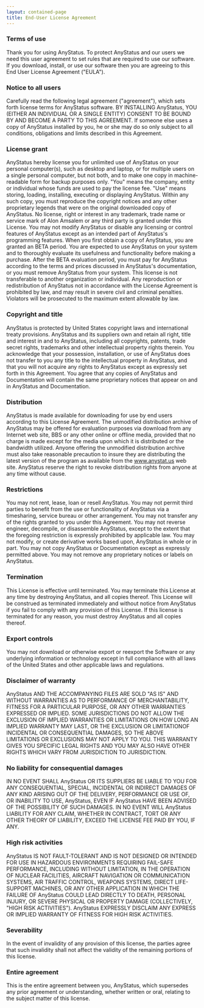 ```yaml
---
layout: contained-page
title: End-User License Agreement
---
```


### Terms of use

Thank you for using AnyStatus. To protect AnyStatus and our users we need this user agreement to set rules that are required to use our software. If you download, install, or use our software then you are agreeing to this End User License Agreement ("EULA").

### Notice to all users

Carefully read the following legal agreement ("agreement"), which sets forth license terms for AnyStatus software. BY INSTALLING AnyStatus, YOU (EITHER AN INDIVIDUAL OR A SINGLE ENTITY) CONSENT TO BE BOUND BY AND BECOME A PARTY TO THIS AGREEMENT. If someone else uses a copy of AnyStatus installed by you, he or she may do so only subject to all conditions, obligations and limits described in this Agreement.

### License grant

AnyStatus hereby license you for unlimited use of AnyStatus on your personal computer(s), such as desktop and laptop, or for multiple users on a single personal computer, but not both, and to make one copy in machine-readable form for backup purposes only. "You" means the company, entity or individual whose funds are used to pay the license fee. "Use" means storing, loading, installing, executing or displaying AnyStatus. Within any such copy, you must reproduce the copyright notices and any other proprietary legends that were on the original downloaded copy of AnyStatus. No license, right or interest in any trademark, trade name or service mark of Alon Amsalem or any third party is granted under this License. You may not modify AnyStatus or disable any licensing or control features of AnyStatus except as an intended part of AnyStatus's programming features. When you first obtain a copy of AnyStatus, you are granted an BETA period. You are expected to use AnyStatus on your system and to thoroughly evaluate its usefulness and functionality before making a purchase. After the BETA evaluation period, you must pay for AnyStatus according to the terms and prices discussed in AnyStatus's documentation, or you must remove AnyStatus from your system. This license is not transferable to another organization or individual. Any reproduction or redistribution of AnyStatus not in accordance with the License Agreement is prohibited by law, and may result in severe civil and criminal penalties. Violators will be prosecuted to the maximum extent allowable by law.

### Copyright and title

AnyStatus is protected by United States copyright laws and international treaty provisions. AnyStatus and its suppliers own and retain all right, title and interest in and to AnyStatus, including all copyrights, patents, trade secret rights, trademarks and other intellectual property rights therein. You acknowledge that your possession, installation, or use of AnyStatus does not transfer to you any title to the intellectual property in AnyStatus, and that you will not acquire any rights to AnyStatus except as expressly set forth in this Agreement. You agree that any copies of AnyStatus and Documentation will contain the same proprietary notices that appear on and in AnyStatus and Documentation.

### Distribution

AnyStatus is made available for downloading for use by end users according to this License Agreement. The unmodified distribution archive of AnyStatus may be offered for evaluation purposes via download from any Internet web site, BBS or any other online or offline media, provided that no charge is made except for the media upon which it is distributed or the bandwidth utilized. Anyone offering the unmodified distribution archive must also take reasonable precaution to insure they are distributing the latest version of the program as available from the www.anystat.us web site. AnyStatus reserve the right to revoke distribution rights from anyone at any time without cause.

### Restrictions

You may not rent, lease, loan or resell AnyStatus. You may not permit third parties to benefit from the use or functionality of AnyStatus via a timesharing, service bureau or other arrangement. You may not transfer any of the rights granted to you under this Agreement. You may not reverse engineer, decompile, or disassemble AnyStatus, except to the extent that the foregoing restriction is expressly prohibited by applicable law. You may not modify, or create derivative works based upon, AnyStatus in whole or in part. You may not copy AnyStatus or Documentation except as expressly permitted above. You may not remove any proprietary notices or labels on AnyStatus.

### Termination

This License is effective until terminated. You may terminate this License at any time by destroying AnyStatus, and all copies thereof. This License will be construed as terminated immediately and without notice from AnyStatus if you fail to comply with any provision of this License. If this license is terminated for any reason, you must destroy AnyStatus and all copies thereof.

### Export controls

You may not download or otherwise export or reexport the Software or any underlying information or technology except in full compliance with all laws of the United States and other applicable laws and regulations.

### Disclaimer of warranty

AnyStatus AND THE ACCOMPANYING FILES ARE SOLD "AS IS" AND WITHOUT WARRANTIES AS TO PERFORMANCE OF MERCHANTABILITY, FITNESS FOR A PARTICULAR PURPOSE, OR ANY OTHER WARRANTIES EXPRESSED OR IMPLIED. SOME JURISDICTIONS DO NOT ALLOW THE EXCLUSION OF IMPLIED WARRANTIES OR LIMITATIONS ON HOW LONG AN IMPLIED WARRANTY MAY LAST, OR THE EXCLUSION OR LIMITATIONOF INCIDENTAL OR CONSEQUENTIAL DAMAGES, SO THE ABOVE LIMITATIONS OR EXCLUSIONS MAY NOT APPLY TO YOU. THIS WARRANTY GIVES YOU SPECIFIC LEGAL RIGHTS AND YOU MAY ALSO HAVE OTHER RIGHTS WHICH VARY FROM JURISDICTION TO JURISDICTION.

### No liability for consequential damages

IN NO EVENT SHALL AnyStatus OR ITS SUPPLIERS BE LIABLE TO YOU FOR ANY CONSEQUENTIAL, SPECIAL, INCIDENTAL OR INDIRECT DAMAGES OF ANY KIND ARISING OUT OF THE DELIVERY, PERFORMANCE OR USE OF, OR INABILITY TO USE, AnyStatus, EVEN IF AnyStatus HAVE BEEN ADVISED OF THE POSSIBILITY OF SUCH DAMAGES. IN NO EVENT WILL AnyStatus LIABILITY FOR ANY CLAIM, WHETHER IN CONTRACT, TORT OR ANY OTHER THEORY OF LIABILITY, EXCEED THE LICENSE FEE PAID BY YOU, IF ANY.

### High risk activities

AnyStatus IS NOT FAULT-TOLERANT AND IS NOT DESIGNED OR INTENDED FOR USE IN HAZARDOUS ENVIRONMENTS REQUIRING FAIL-SAFE PERFORMANCE, INCLUDING WITHOUT LIMITATION, IN THE OPERATION OF NUCLEAR FACILITIES, AIRCRAFT NAVIGATION OR COMMUNICATION SYSTEMS, AIR TRAFFIC CONTROL, WEAPONS SYSTEMS, DIRECT LIFE-SUPPORT MACHINES, OR ANY OTHER APPLICATION IN WHICH THE FAILURE OF AnyStatus COULD LEAD DIRECTLY TO DEATH, PERSONAL INJURY, OR SEVERE PHYSICAL OR PROPERTY DAMAGE (COLLECTIVELY, "HIGH RISK ACTIVITIES"). AnyStatus EXPRESSLY DISCLAIM ANY EXPRESS OR IMPLIED WARRANTY OF FITNESS FOR HIGH RISK ACTIVITIES.

### Severability

In the event of invalidity of any provision of this license, the parties agree that such invalidity shall not affect the validity of the remaining portions of this license.

### Entire agreement

This is the entire agreement between you, AnyStatus, which supersedes any prior agreement or understanding, whether written or oral, relating to the subject matter of this license.
